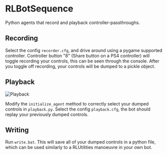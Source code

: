 # RLBotSequence
Python agents that record and playback controller-passthroughs.

## Recording
Select the config `recorder.cfg`, and drive around using a pygame supported controller.
Controller button "8" (Share button on a PS4 controller) will toggle recording your controls, this can be seen through the console.
After you toggle off recording, your controls will be dumped to a pickle object.

## Playback
![Playback](playback.gif)

Modify the `initialize_agent` method to correctly select your dumped controls in `playback.py`.
Select the config `playback.cfg`, the bot should replay your previously dumped controls.

## Writing
Run `write.bat`.
This will save all of your dumped controls in a python file, which can be used similarly to a RLUtilities manoeuvre in your own bot.
